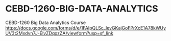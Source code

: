 # CEBD-1260-BIG-DATA-ANALYTICS
CEBD-1260 Big Data Analytics Course
https://docs.google.com/forms/d/e/1FAIpQLSc_levGKajGoFPrXcE1A78kWUyUV3t2Mxdvn7J-ElvZDqxzZA/viewform?usp=sf_link
